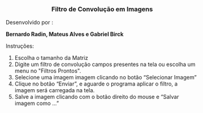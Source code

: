 <h3 style='text-align: center'>Filtro de Convolução em Imagens</h3>

Desenvolvido por :
<b><p> Bernardo Radin, Mateus Alves e Gabriel Birck </p></b>

Instruções:

1. Escolha o tamanho da Matriz
2. Digite um filtro de convolução campos presentes na tela ou escolha um menu no "Filtros Prontos".
3. Selecione uma imagem imagem clicando no botão “Selecionar Imagem”
4. Clique no botão “Enviar”, e aguarde o programa aplicar o filtro, a imagem será carregada na tela.
5. Salve a imagem clicando com o botão direito do mouse e “Salvar imagem como ...”



